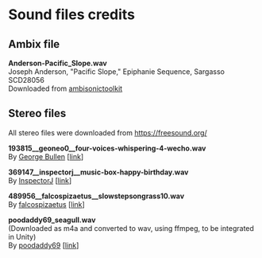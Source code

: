 # Sound files credits

## Ambix file
**Anderson-Pacific_Slope.wav**  
Joseph Anderson, "Pacific Slope," Epiphanie Sequence, Sargasso SCD28056  
Downloaded from [ambisonictoolkit](https://github.com/ambisonictoolkit/atk-sounds)

## Stereo files
All stereo files were downloaded from https://freesound.org/

**193815__geoneo0__four-voices-whispering-4-wecho.wav**  
By [George Bullen](https://freesound.org/people/geoneo0/) [[link](https://freesound.org/people/geoneo0/sounds/193815/)]

**369147__inspectorj__music-box-happy-birthday.wav**  
By [InspectorJ](https://freesound.org/people/InspectorJ/) [[link](https://freesound.org/people/InspectorJ/sounds/369147/)]

**489956__falcospizaetus__slowstepsongrass10.wav**  
By [falcospizaetus](https://freesound.org/people/falcospizaetus/) [[link](https://freesound.org/people/falcospizaetus/sounds/489956/)]

**poodaddy69_seagull.wav**  
(Downloaded as m4a and converted to wav, using ffmpeg, to be integrated in Unity)  
By [poodaddy69](https://freesound.org/people/poodaddy69/) [[link](https://freesound.org/people/poodaddy69/sounds/496203/)]
